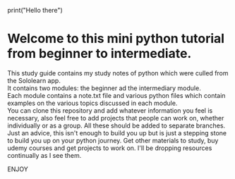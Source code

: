 print("Hello there")

<h1>Welcome to this mini python tutorial from beginner to intermediate.</h1>
<p>This study guide contains my study notes of python which were culled from the Sololearn app.<br>
It contains two modules: the beginner ad the intermediary module.<br>
Each module contains a note.txt file and various python files which contain examples on the various topics discussed in each module.<br>
You can clone this repository and add whatever information you feel is necessary, also feel free to add projects that people can work on, whether individually or as a group. All these should be added to separate branches.<br>
Just an advice, this isn't enough to  build you up but is just a stepping stone to build you up on your python journey. Get other materials to study, buy udemy courses and get projects to work on. I'll be dropping resources continually as I see them.

<footer>ENJOY</footer>